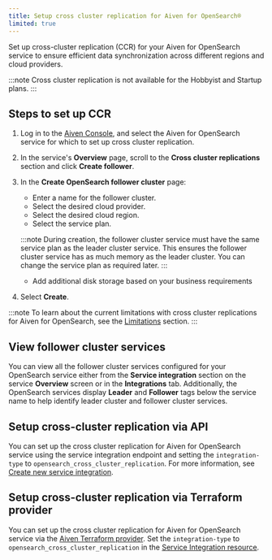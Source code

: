 ```yaml
---
title: Setup cross cluster replication for Aiven for OpenSearch®
limited: true
---
```

Set up cross-cluster replication (CCR) for your Aiven for OpenSearch service to ensure efficient data synchronization across different regions and cloud providers.

:::note
Cross cluster replication is not available for the Hobbyist and Startup plans.
:::

## Steps to set up CCR

1.  Log in to the [Aiven Console](https://console.aiven.io/), and select
    the Aiven for OpenSearch service for which to set up cross
    cluster replication.

2.  In the service's **Overview** page, scroll to the **Cross cluster
    replications** section and click **Create follower**.

3.  In the **Create OpenSearch follower cluster** page:

    -   Enter a name for the follower cluster.
    -   Select the desired cloud provider.
    -   Select the desired cloud region.
    -   Select the service plan.

    :::note
    During creation, the follower cluster service must have the same
    service plan as the leader cluster service. This ensures the
    follower cluster service has as much memory as the leader cluster.
    You can change the service plan as required later.
    :::

    -   Add additional disk storage based on your business requirements

4.  Select **Create**.

:::note
To learn about the current limitations with cross cluster replications
for Aiven for OpenSearch, see the
[Limitations](/docs/products/opensearch/concepts/cross-cluster-replication-opensearch#ccr-limitatons) section.
:::

## View follower cluster services

You can view all the follower cluster services configured for your
OpenSearch service either from the **Service integration** section on
the service **Overview** screen or in the **Integrations** tab.
Additionally, the OpenSearch services display **Leader** and
**Follower** tags below the service name to help identify leader cluster
and follower cluster services.

## Setup cross-cluster replication via API

You can set up the cross cluster replication for Aiven for OpenSearch
service using the service integration endpoint and setting the
`integration-type` to `opensearch_cross_cluster_replication`. For more
information, see [Create new service
integration](https://api.aiven.io/doc/#tag/Service_Integrations).

## Setup cross-cluster replication via Terraform provider

You can set up the cross cluster replication for Aiven for OpenSearch
service via the
[Aiven Terraform provider](/docs/tools/terraform). Set the `integration-type` to
`opensearch_cross_cluster_replication` in the [Service Integration
resource](https://registry.terraform.io/providers/aiven/aiven/latest/docs/resources/service_integration).
